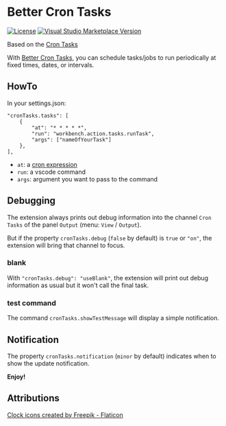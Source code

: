 # Better Cron Tasks

[![License](https://img.shields.io/badge/license-MIT-blue.svg)](./LICENSE)
[![Visual Studio Marketplace Version](https://img.shields.io/visual-studio-marketplace/v/Freaxys.better-cron-tasks?label=VS%20Marketplace)](https://marketplace.visualstudio.com/items?itemName=Freaxys.better-cron-tasks)

Based on the [Cron Tasks](https://github.com/zokugun/vscode-cron)

With [Better Cron Tasks](https://github.com/Freaxys/better-cron-tasks), you can schedule tasks/jobs to run periodically at fixed times, dates, or intervals.

## HowTo

In your settings.json:

```jsonc
"cronTasks.tasks": [
    {
        "at": "* * * * *",
        "run": "workbench.action.tasks.runTask",
        "args": ["nameOfYourTask"]
    },
],
```

-   `at`: a [cron expression](https://en.wikipedia.org/wiki/Cron)
-   `run`: a vscode command
-   `args`: argument you want to pass to the command

## Debugging

The extension always prints out debug information into the channel `Cron Tasks` of the panel `Output` (menu: `View` / `Output`).

But if the property `cronTasks.debug` (`false` by default) is `true` or `"on"`, the extension will bring that channel to focus.

### blank

With `"cronTasks.debug": "useBlank"`, the extension will print out debug information as usual but it won't call the final task.

### test command

The command `cronTasks.showTestMessage` will display a simple notification.

## Notification

The property `cronTasks.notification` (`minor` by default) indicates when to show the update notification.

**Enjoy!**

## Attributions

<a href="https://www.flaticon.com/free-icons/clock" title="clock icons">Clock icons created by Freepik - Flaticon</a>
